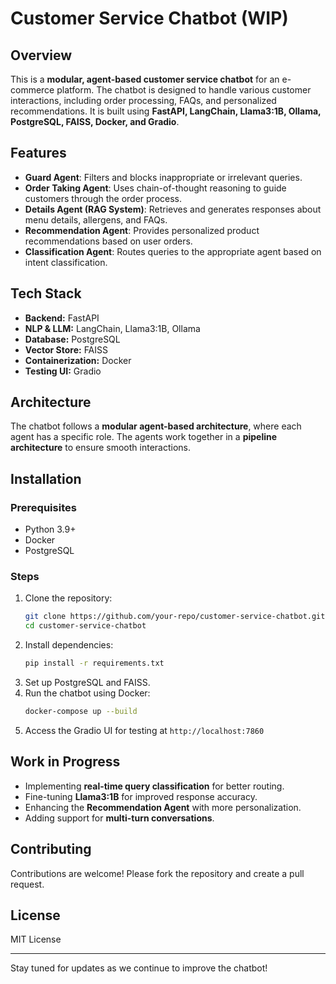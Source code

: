 # Customer Service Chatbot (WIP)

## Overview
This is a **modular, agent-based customer service chatbot** for an e-commerce platform. The chatbot is designed to handle various customer interactions, including order processing, FAQs, and personalized recommendations. It is built using **FastAPI, LangChain, Llama3:1B, Ollama, PostgreSQL, FAISS, Docker, and Gradio**.

## Features
- **Guard Agent**: Filters and blocks inappropriate or irrelevant queries.
- **Order Taking Agent**: Uses chain-of-thought reasoning to guide customers through the order process.
- **Details Agent (RAG System)**: Retrieves and generates responses about menu details, allergens, and FAQs.
- **Recommendation Agent**: Provides personalized product recommendations based on user orders.
- **Classification Agent**: Routes queries to the appropriate agent based on intent classification.

## Tech Stack
- **Backend:** FastAPI
- **NLP & LLM:** LangChain, Llama3:1B, Ollama
- **Database:** PostgreSQL
- **Vector Store:** FAISS
- **Containerization:** Docker
- **Testing UI:** Gradio

## Architecture
The chatbot follows a **modular agent-based architecture**, where each agent has a specific role. The agents work together in a **pipeline architecture** to ensure smooth interactions.

## Installation
### Prerequisites
- Python 3.9+
- Docker
- PostgreSQL

### Steps
1. Clone the repository:
   ```sh
   git clone https://github.com/your-repo/customer-service-chatbot.git
   cd customer-service-chatbot
   ```
2. Install dependencies:
   ```sh
   pip install -r requirements.txt
   ```
3. Set up PostgreSQL and FAISS.
4. Run the chatbot using Docker:
   ```sh
   docker-compose up --build
   ```
5. Access the Gradio UI for testing at `http://localhost:7860`

## Work in Progress
- Implementing **real-time query classification** for better routing.
- Fine-tuning **Llama3:1B** for improved response accuracy.
- Enhancing the **Recommendation Agent** with more personalization.
- Adding support for **multi-turn conversations**.

## Contributing
Contributions are welcome! Please fork the repository and create a pull request.

## License
MIT License

---
Stay tuned for updates as we continue to improve the chatbot!

